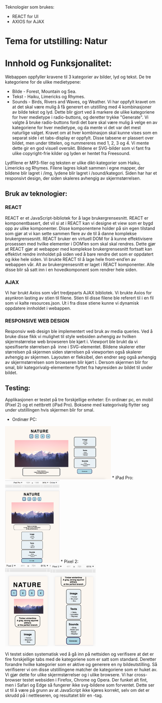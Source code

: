 Teknologier som brukes:

* REACT for UI
* AXIOS for AJAX


# Tema for utstilling: Natur

# Innhold og Funksjonalitet:

Webappen oppfyller kravene til 3 kategorier av bilder, lyd og tekst. De tre kategoriene for de ulike
medietypene:
* Bilde - Forest, Mountain og Sea.
* Tekst - Haiku, Limericks og Rhymes.
* Sounds - Birds, Rivers and Waves, og Weather.
Vi har oppfylt kravet om at det skal være mulig å få generert en utstilling med 4 kombinasjoner av bilde tekst og lyd. Dette blir gjort ved å markere de ulike kategoriene for hver medietype i radio-buttons, og deretter trykke "Generate". Vi valgte å bruke radio-buttons fordi det bare skal være mulig å velge en av kategoriene for hver medietype, og da mente vi det var det mest naturlige valget. Kravet om at hver kombinasjon skal kunne vises som en separat side i et tabs-display er oppfylt. Disse tabsene er plassert over bildet, men under tittelen, og nummereres med 1, 2, 3 og 4. Vi mente dette gir en god visuell oversikt.
Bildene er SVG-bilder som vi fant fra ulike copyright-frie kilder og lyden er hentet fra Freesound.

Lydfilene er MP3-filer og teksten er ulike dikt-kategorier som Haiku, Limericks og Rhymes.
Filene lagres lokalt sammen i egne mapper, der bildene blir lagret i /img, lydene blir lagret i /sound/kategori. 
Siden har har et responsivt design, der siden skaleres avhengig av skjermstørrelsen.

## Bruk av teknologier:
### REACT
REACT er et JavaScript-bibliotek for å lage brukergrensesnitt. REACT er komponentbasert, det vil si at i REACT kan vi designe et view som er bygd opp av ulike komponenter. Disse komponentene holder på sin egen tilstand som gjør at vi kan sette sammen flere av de til å danne komplekse brukergrensesnitt. REACT bruker en virtuell DOM for å kunne effektivisere prosessen med hvilke elementer i DOM’en som skal skal rendres. Dette gjør at REACT gjør at webapper med komplekse brukergrensesnitt fortsatt kan effektivt rendre innholdet på siden ved å bare rendre det som er oppdatert og ikke hele siden. Vi brukte REACT til å lage hele front-end’en av webappen vår. Alt av brukergrensesnitt er laget i REACT komponenter. Alle disse blir så satt inn i en hovedkomponent som rendrer hele siden.
### AJAX
Vi har brukt Axios som vårt tredjeparts AJAX bibliotek. Vi brukte Axios for asynkron lasting av stien til filene. Stien til disse filene ble referert til i en fil som vi kalte resources.json. Ut i fra disse stiene kunne vi dynamisk oppdatere innholdet i webappen. 
### RESPONSIVE WEB DESIGN
Responsiv web design ble implementert ved bruk av media queries. Ved å bruke disse fikk vi mulighet til style websiden avhengig av hvilken skjermstørrelse web browseren ble kjørt i.
Viewport ble brukt da vi spesifiserte størrelsen på <Image> inne i SVG-elementet. Bildene skalerer etter størrelsen på skjermen siden størrelsen på viewporten også skalerer avhengig av skjermen.
Layouten er fleksibel, den endrer seg også avhengig av skjermstørrelsen som browseren blir kjørt i. Dersom skjermen blir for smal, blir kategorivalg-elementene flyttet fra høyresiden av bildet til under bildet.

## Testing:
Applikasjonen er testet på tre forskjellige enheter: En ordinær pc, en mobil (Pixel 2) og et nettbrett (iPad Pro). Boksene med kategorivalg flytter seg under utstillingen hvis skjermen blir for smal.
* Ordinær PC:
<img src="documentation_img/pc.png" width="350">
* iPad Pro:
<br/>
<img src="documentation_img/ipad_pro.png" width="180">
* Pixel 2: <br/>
<img src="documentation_img/Pixel2_1.png" width="150"><img src="documentation_img/Pixel2_2.png" width="150">

Vi testet siden systematisk ved å gå inn på nettsiden og verifisere at det er fire forskjellige tabs med de kategoriene som er satt som standard. Deretter forandre hvilke kategorier som er aktive og generere en ny bildeutstilling. Så verifiserer vi om disse utstillingene matcher de kategoriene som er huket av. Vi gjør dette for ulike skjermstørrelser og i ulike browsere. Vi har cross-browser testet websiden i Firefox, Chrome og Opera. Der funket alt fint, men i Safari og Edge så fungerer ikke svg-bildene som forventet. Dette ser ut til å være på grunn av at JavaScript ikke kjøres korrekt, selv om det er skrudd på i nettleseren, og resultatet blir en <no-script>-tag.

